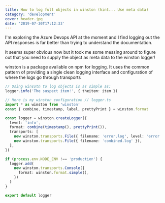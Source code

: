 ```yaml
---
title: How to log full objects in winston (hint... Use meta data)
category: 'development'
cover: header.jpg
date: '2019-07-30T17:12:33'
---
```


I'm exploring the Azure Devops API at the moment and I find logging out the API responses is far better than trying to understand the documentation.

It seems super obvious now but it took me some messing around to figure out that you need to supply the object as meta data to the winston logger!

<!-- end excerpt -->

winston is a package available on npm for logging. It uses the common pattern of providing a single clean logging interface and configuration of where the logs go through transports

```typescript
// Using winsotn to log objects is as simple as:
logger.info('The suspect item!', { theitem: item })

// Here is my winston configuration // logger.ts
import * as winston from 'winston'
const { combine, timestamp, label, prettyPrint } = winston.format

const logger = winston.createLogger({
  level: 'info',
  format: combine(timestamp(), prettyPrint()),
  transports: [
    new winston.transports.File({ filename: 'error.log', level: 'error' }),
    new winston.transports.File({ filename: 'combined.log' }),
  ],
})

if (process.env.NODE_ENV !== 'production') {
  logger.add(
    new winston.transports.Console({
      format: winston.format.simple(),
    })
  )
}

export default logger
```

